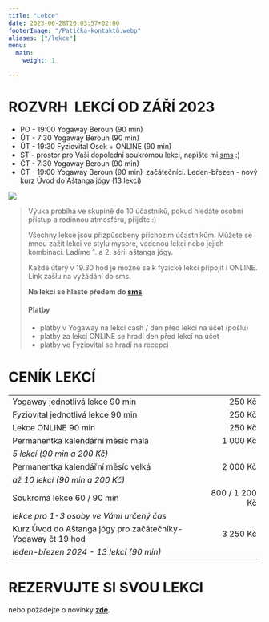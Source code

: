 ```yaml
---
title: "Lekce"
date: 2023-06-28T20:03:57+02:00
footerImage: "/Patička-kontaktů.webp"
aliases: ["/lekce"]
menu:
  main:
    weight: 1

---
```


# ROZVRH  LEKCÍ OD ZÁŘÍ 2023

- PO - 19:00 Yogaway Beroun (90 min)
- ÚT - 7:30 Yogaway Beroun (90 min)
- ÚT - 19:30 Fyziovital Osek + ONLINE (90 min)
- ST - prostor pro Vaši dopolední soukromou lekci, napište mi [sms](/kontakty) :)
- ČT - 7:30 Yogaway Beroun (90 min)
- ČT - 19:00 Yogaway Beroun (90 min)-začátečníci. Leden-březen - nový kurz Úvod do Aštanga jógy (13 lekcí)

![](Ilustrace-rozvrhu.png)

>Výuka probíhá ve skupině do 10 účastníků, pokud hledáte osobní přístup a rodinnou atmosféru, přijďte :)
>
>Všechny lekce jsou přizpůsobeny příchozím účastníkům. Můžete se mnou zažít lekci ve stylu mysore, vedenou lekci nebo jejich kombinaci. Ladíme 1. a 2. sérii aštanga jógy.
>
>Každé úterý v 19.30 hod je možné se k fyzické lekci připojit i ONLINE. Link zašlu na vyžádání do sms.
>
>**Na lekci se hlaste předem do [sms](/kontakty)**
>
>#### Platby
> - platby v Yogaway na lekci cash / den před lekcí na účet (pošlu)
> - platby za lekci ONLINE se hradí den před lekcí na účet
> - platby ve Fyziovital se hradí na recepci

# CENÍK LEKCÍ

<!--
| Kurz pro (věčné) začátečníky ČTVRTEK od 19 hod: 04-06/2023 | 250 / 1000 Kč   |
| *Jednotlivá lekce 250 Kč / permanentka kal. měsíc 5 lekcí (90 min a 200 Kč)* |
-->
|                                                            |                 |
| ---------------------------------------------------------- | ---------------:|
| Yogaway jednotlivá lekce 90 min                            | 250 Kč          |
| Fyziovital jednotlivá lekce 90 min                         | 250 Kč          |
| Lekce ONLINE 90 min                                        | 250 Kč          |
| Permanentka kalendářní měsíc malá                          | 1 000 Kč        |
| *5 lekcí (90 min a 200 Kč)*                                                  |
| Permanentka kalendářní měsíc velká                         | 2 000 Kč        |
| *až 10 lekcí (90 min a 200 Kč)*                                              |
| Soukromá lekce 60 / 90 min                                 | 800 / 1 200 Kč  |
| *lekce pro 1-3 osoby ve Vámi určený čas*                                     |
| Kurz Úvod do Aštanga jógy pro začátečníky-Yogaway čt 19 hod| 3 250 Kč        |
| *leden-březen 2024 - 13 lekcí (90 min)*

# REZERVUJTE SI SVOU LEKCI

nebo požádejte o novinky [**zde**](/kontakty).
